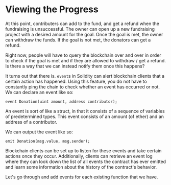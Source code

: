 # Viewing the Progress

At this point, contributers can add to the fund, and get a refund when the fundraising is unsuccessful. The owner can open up a new fundraising project with a desired amount for the goal. Once the goal is met, the owner can withdraw the funds. If the goal is not met, the donators can get a refund. 

Right now, people will have to query the blockchain over and over in order to check if the goal is met and if they are allowed to withdraw / get a refund. Is there a way that we can instead notify them once this happens?

It turns out that there is. `event`s in Solidity can alert blockchain clients that a certain action has happened. Using this feature, you do not have to constantly ping the chain to check whether an event has occurred or not. We can declare an event like so:

`event Donation(uint amount, address contributor);`

An event is sort of like a struct, in that it consists of a sequence of variables of predetermined types. This event consists of an amount (of  ether) and an address of a contributor. 

We can output the event like so:

`emit Donation(msg.value, msg.sender);`

Blockchain clients can be set up to listen for these events and take certain actions once they occur. Additionally, clients can retrieve an event log where they can look down the list of all events the contract has ever emitted and learn some information about the history of the contract's behavior.

Let's go through and add events for each existing function that we have. 


